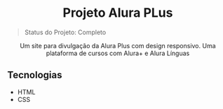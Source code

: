 <h1 align="center">Projeto Alura PLus</h1>

>Status do Projeto: Completo
<p align="center">Um site para divulgação da Alura Plus com design responsivo. Uma plataforma de cursos com Alura+ e Alura Línguas</p>

## Tecnologias
* HTML
* CSS
